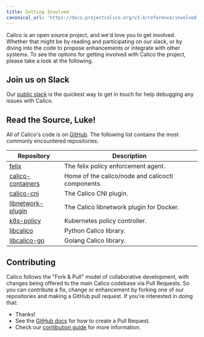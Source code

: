 ```yaml
---
title: Getting Involved
canonical_url: 'https://docs.projectcalico.org/v3.4/reference/involved'
---
```


Calico is an open source project, and we'd love you to get involved.
Whether that might be by reading and participating on our slack,
or by diving into the code to propose enhancements or integrate with
other systems. To see the options for getting involved with Calico the
project, please take a look at the following.

## Join us on Slack

Our [public slack](https://slack.projectcalico.org) is the quickest way to get
in touch for help debugging any issues with Calico.

## Read the Source, Luke!

All of Calico's code is on [GitHub](https://github.com/projectcalico).  The following 
list contains the most commonly encountered repositories:

Repository         | Description
-------------------|----------------------------
[felix](https://github.com/projectcalico/felix) | The felix policy enforcement agent.
[calico-containers](https://github.com/projectcalico/calico-containers) | Home of the calico/node and calicoctl components. 
[calico-cni](https://github.com/projectcalico/calico-cni) | The Calico CNI plugin.
[libnetwork-plugin](https://github.com/projectcalico/libnetwork-plugin) | The Calico libnetwork plugin for Docker.
[k8s-policy](https://github.com/projectcalico/k8s-policy) | Kubernetes policy controller. 
[libcalico](https://github.com/projectcalico/libcalico) | Python Calico library.
[libcalico-go](https://github.com/projectcalico/libcalico-go) | Golang Calico library.

## Contributing

Calico follows the "Fork & Pull" model of collaborative development,
with changes being offered to the main Calico codebase via Pull
Requests. So you can contribute a fix, change or enhancement by forking
one of our repositories and making a GitHub pull request. If you're
interested in doing that:

-   Thanks!
-   See the [GitHub docs](https://help.github.com/articles/using-pull-requests) for how
    to create a Pull Request.
-   Check our [contibution guide](contribute) for more information.
